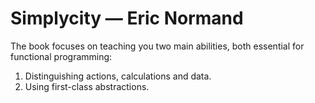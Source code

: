 # Simplycity — Eric Normand

The book focuses on teaching you two main abilities, both essential for functional programming:

1. Distinguishing actions, calculations and data.
2. Using first-class abstractions.


